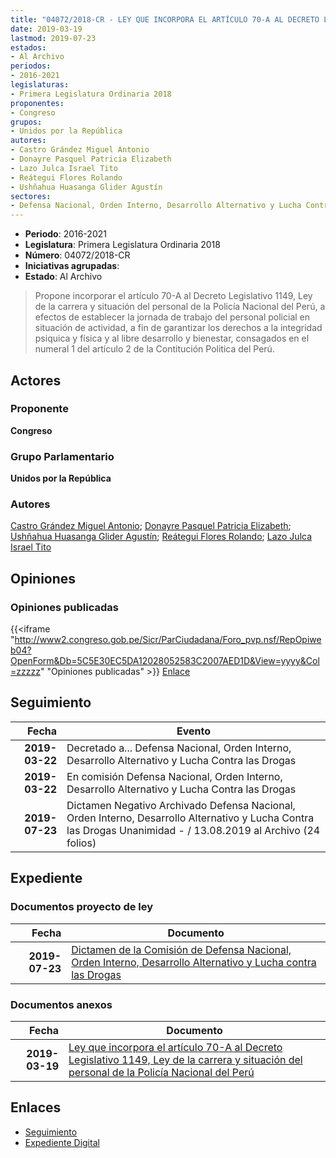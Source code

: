 ```yaml
---
title: "04072/2018-CR - LEY QUE INCORPORA EL ARTÍCULO 70-A AL DECRETO LEGISLATIVO 1149, LEY DE LA CARRERA Y SITUACIÓN DEL PERSONAL DE LA POLICÍA NACIONAL DEL PERÚ"
date: 2019-03-19
lastmod: 2019-07-23
estados:
- Al Archivo
periodos:
- 2016-2021
legislaturas:
- Primera Legislatura Ordinaria 2018
proponentes:
- Congreso
grupos:
- Unidos por la República
autores:
- Castro Grández Miguel Antonio
- Donayre Pasquel Patricia Elizabeth
- Lazo Julca Israel Tito
- Reátegui Flores Rolando
- Ushñahua Huasanga Glider Agustín
sectores:
- Defensa Nacional, Orden Interno, Desarrollo Alternativo y Lucha Contra las Drogas
---
```

- **Periodo**: 2016-2021
- **Legislatura**: Primera Legislatura Ordinaria 2018
- **Número**: 04072/2018-CR
- **Iniciativas agrupadas**: 
- **Estado**: Al Archivo

> Propone incorporar el artículo 70-A al Decreto Legislativo 1149, Ley de la carrera y situación del personal de la Policía Nacional del Perú, a efectos de establecer la jornada de trabajo del personal policial en situación de actividad, a fin de garantizar los derechos a la integridad psiquica y física y al libre desarrollo y bienestar, consagados en el numeral 1 del artículo 2 de la Contitución Politica del Perú.


## Actores

### Proponente

**Congreso**

### Grupo Parlamentario

**Unidos por la República**

### Autores

[Castro Grández Miguel Antonio](mailto:mailto:macastro@congreso.gob.pe); [Donayre Pasquel Patricia Elizabeth](mailto:mailto:pdonayre@congreso.gob.pe); [Ushñahua Huasanga Glider Agustín](mailto:mailto:gushnahua@congreso.gob.pe); [Reátegui Flores Rolando](mailto:mailto:rreategui@congreso.gob.pe); [Lazo Julca Israel Tito](mailto:mailto:ilazo@congreso.gob.pe)

## Opiniones

### Opiniones publicadas

{{<iframe "http://www2.congreso.gob.pe/Sicr/ParCiudadana/Foro_pvp.nsf/RepOpiweb04?OpenForm&Db=5C5E30EC5DA12028052583C2007AED1D&View=yyyy&Col=zzzzz" "Opiniones publicadas" >}}
[Enlace](http://www2.congreso.gob.pe/Sicr/ParCiudadana/Foro_pvp.nsf/RepOpiweb04?OpenForm&Db=5C5E30EC5DA12028052583C2007AED1D&View=yyyy&Col=zzzzz)


## Seguimiento

| Fecha | Evento |
|------:|--------|
| **2019-03-22** | Decretado a... Defensa Nacional, Orden Interno, Desarrollo Alternativo y Lucha Contra las Drogas |
| **2019-03-22** | En comisión Defensa Nacional, Orden Interno, Desarrollo Alternativo y Lucha Contra las Drogas |
| **2019-07-23** | Dictamen Negativo Archivado Defensa Nacional, Orden Interno, Desarrollo Alternativo y Lucha Contra las Drogas Unanimidad - / 13.08.2019 al Archivo (24 folios) |

## Expediente

### Documentos proyecto de ley

| Fecha | Documento |
|------:|-----------|
| **2019-07-23** | [Dictamen de la Comisión de Defensa Nacional, Orden Interno, Desarrollo Alternativo y Lucha contra las Drogas](http://www.leyes.congreso.gob.pe/Documentos/2016_2021/Dictamenes/Proyectos_de_Ley/04072DC07MAY20190723.pdf) |

### Documentos anexos

| Fecha | Documento |
|------:|-----------|
| **2019-03-19** | [Ley que incorpora el artículo 70-A al Decreto Legislativo 1149, Ley de la carrera y situación del personal de la Policía Nacional del Perú](http://www.leyes.congreso.gob.pe/Documentos/2016_2021/Proyectos_de_Ley_y_de_Resoluciones_Legislativas/PL0407220190319...pdf) |

## Enlaces

- [Seguimiento](http://www2.congreso.gob.pe/Sicr/TraDocEstProc/CLProLey2016.nsf/f7fff46988ca05b1052578e100829cc7/e118227f63f5264f052583c20077aa31?OpenDocument)
- [Expediente Digital](http://www2.congreso.gob.pe/Sicr/TraDocEstProc/Expvirt_2011.nsf/visbusqptramdoc1621/04072?opendocument)

